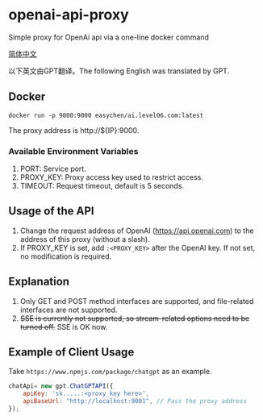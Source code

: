 # openai-api-proxy

Simple proxy for OpenAi api via a one-line docker command

[简体中文](README.CN.md)

以下英文由GPT翻译。The following English was translated by GPT.

## Docker

```
docker run -p 9000:9000 easychen/ai.level06.com:latest
```

The proxy address is http://${IP}:9000.

### Available Environment Variables

1. PORT: Service port.
2. PROXY_KEY: Proxy access key used to restrict access.
3. TIMEOUT: Request timeout, default is 5 seconds.

## Usage of the API

1. Change the request address of OpenAI (https://api.openai.com) to the address of this proxy (without a slash).
2. If PROXY_KEY is set, add `:<PROXY_KEY>` after the OpenAI key. If not set, no modification is required.

## Explanation

1. Only GET and POST method interfaces are supported, and file-related interfaces are not supported.
2. ~~SSE is currently not supported, so stream-related options need to be turned off.~~ SSE is OK now.

## Example of Client Usage

Take `https://www.npmjs.com/package/chatgpt` as an example.

```js
chatApi= new gpt.ChatGPTAPI({
    apiKey: 'sk.....:<proxy_key here>',
    apiBaseUrl: "http://localhost:9001", // Pass the proxy address
});

```

